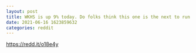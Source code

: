 ```yaml
--- 
layout: post 
title: WKHS is up 9% today. Do folks think this one is the next to run up? 
date: 2021-06-16 1623859632 
categories: reddit 
--- 
```

https://redd.it/o18e4y